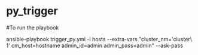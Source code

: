 # py_trigger
#To run the playbook 

ansible-playbook trigger_py.yml -i hosts --extra-vars "cluster_nm='cluster\ 1' cm_host=hostname admin_id=admin admin_pass=admin" --ask-pass
